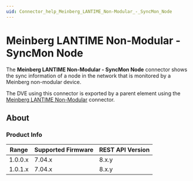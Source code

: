 ```yaml
---
uid: Connector_help_Meinberg_LANTIME_Non-Modular_-_SyncMon_Node
---
```


# Meinberg LANTIME Non-Modular - SyncMon Node

The **Meinberg LANTIME Non-Modular - SyncMon Node** connector shows the sync information of a node in the network that is monitored by a Meinberg non-modular device.

The DVE using this connector is exported by a parent element using the [Meinberg LANTIME Non-Modular](xref:Connector_help_Meinberg_LANTIME_Non-Modular) connector.

## About

### Product Info

| Range     | Supported Firmware     | REST API Version     |
|-----------|------------------------|----------------------|
| 1.0.0.x   | 7.04.x                 | 8.x.y                |
| 1.0.1.x   | 7.04.x                 | 8.x.y                |
